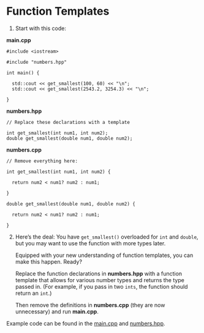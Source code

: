 # Function Templates

1. Start with this code:

**main.cpp**

```
#include <iostream>

#include "numbers.hpp"

int main() {
  
  std::cout << get_smallest(100, 60) << "\n";
  std::cout << get_smallest(2543.2, 3254.3) << "\n";
  
}
```

**numbers.hpp**

```
// Replace these declarations with a template

int get_smallest(int num1, int num2);
double get_smallest(double num1, double num2);

```

**numbers.cpp**

```
// Remove everything here:

int get_smallest(int num1, int num2) {
  
  return num2 < num1? num2 : num1;
  
}

double get_smallest(double num1, double num2) {
  
  return num2 < num1? num2 : num1;
  
}
```

2. Here’s the deal: You have ```get_smallest()``` overloaded for ```int``` and ```double```, but you may want to use the function with more types later.

	Equipped with your new understanding of function templates, you can make this happen. Ready?

	Replace the function declarations in **numbers.hpp** with a function template that allows for various number types and returns the type passed in. (For example, if you pass in two ```ints```, the function should return an ```int```.)

	Then remove the definitions in **numbers.cpp** (they are now unnecessary) and run **main.cpp**.


Example code can be found in the [main.cpp](https://github.com/keldavis/c-plus-plus-practice/blob/master/foundations/8.%20Functions/Function%20Templates/main.cpp) and [numbers.hpp](https://github.com/keldavis/c-plus-plus-practice/blob/master/foundations/8.%20Functions/Function%20Templates/numbers.hpp).